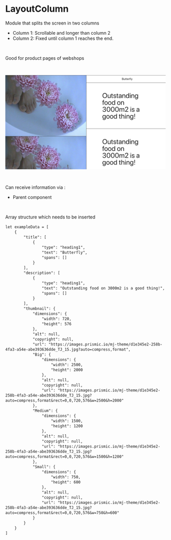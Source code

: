 # LayoutColumn

Module that splits the screen in two columns
- Column 1: Scrollable and longer than column 2
- Column 2: Fixed until column 1 reaches the end.

<br>

Good for product pages of webshops

<br>

![preview](preview.png)

<br>

Can receive information via :
- Parent component

<br>

Array structure which needs to be inserted

````
let exampleData = [
    {
        "title": [
            {
                "type": "heading1",
                "text": "Butterfly",
                "spans": []
            }
        ],
        "description": [
            {
                "type": "heading1",
                "text": "Outstanding food on 3000m2 is a good thing!",
                "spans": []
            }
        ],
        "thumbnail": {
            "dimensions": {
                "width": 720,
                "height": 576
            },
            "alt": null,
            "copyright": null,
            "url": "https://images.prismic.io/mj-theme/d1e345e2-258b-4fa3-a54e-abe393636dde_TJ_15.jpg?auto=compress,format",
            "Big": {
                "dimensions": {
                    "width": 2500,
                    "height": 2000
                },
                "alt": null,
                "copyright": null,
                "url": "https://images.prismic.io/mj-theme/d1e345e2-258b-4fa3-a54e-abe393636dde_TJ_15.jpg?auto=compress,format&rect=0,0,720,576&w=2500&h=2000"
            },
            "Medium": {
                "dimensions": {
                    "width": 1500,
                    "height": 1200
                },
                "alt": null,
                "copyright": null,
                "url": "https://images.prismic.io/mj-theme/d1e345e2-258b-4fa3-a54e-abe393636dde_TJ_15.jpg?auto=compress,format&rect=0,0,720,576&w=1500&h=1200"
            },
            "Small": {
                "dimensions": {
                    "width": 750,
                    "height": 600
                },
                "alt": null,
                "copyright": null,
                "url": "https://images.prismic.io/mj-theme/d1e345e2-258b-4fa3-a54e-abe393636dde_TJ_15.jpg?auto=compress,format&rect=0,0,720,576&w=750&h=600"
            }
        }
    }
]
````